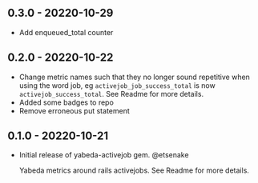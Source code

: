 ## 0.3.0 - 20220-10-29

- Add enqueued_total counter

## 0.2.0 - 20220-10-22

- Change metric names such that they no longer sound repetitive when using the word job, eg `activejob_job_success_total` is now `activejob_success_total`. See Readme for more details.
- Added some badges to repo
- Remove erroneous put statement

## 0.1.0 - 20220-10-21

- Initial release of yabeda-activejob gem. @etsenake

  Yabeda metrics around rails activejobs. See Readme for more details.